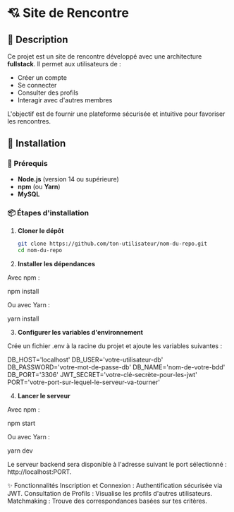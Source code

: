 # 💘 Site de Rencontre

## 📝 Description

Ce projet est un site de rencontre développé avec une architecture **fullstack**. Il permet aux utilisateurs de :
- Créer un compte
- Se connecter
- Consulter des profils
- Interagir avec d'autres membres

L'objectif est de fournir une plateforme sécurisée et intuitive pour favoriser les rencontres.

## 🚀 Installation

### 🔧 Prérequis

- **Node.js** (version 14 ou supérieure)
- **npm** (ou **Yarn**)
- **MySQL**

### 📦 Étapes d'installation

1. **Cloner le dépôt**

   ```bash
   git clone https://github.com/ton-utilisateur/nom-du-repo.git
   cd nom-du-repo

2. **Installer les dépendances**

Avec npm :

npm install

Ou avec Yarn :

yarn install

3. **Configurer les variables d'environnement**

Crée un fichier .env à la racine du projet et ajoute les variables suivantes :

DB_HOST='localhost'
DB_USER='votre-utilisateur-db'
DB_PASSWORD='votre-mot-de-passe-db'
DB_NAME='nom-de-votre-bdd'
DB_PORT='3306'
JWT_SECRET='votre-clé-secrète-pour-les-jwt'
PORT='votre-port-sur-lequel-le-serveur-va-tourner'


4. **Lancer le serveur**

Avec npm :

npm start

Ou avec Yarn :

yarn dev

Le serveur backend sera disponible à l'adresse suivant le port sélectionné : http://localhost:PORT.

✨ Fonctionnalités
Inscription et Connexion : Authentification sécurisée via JWT.
Consultation de Profils : Visualise les profils d'autres utilisateurs.
Matchmaking : Trouve des correspondances basées sur tes critères.